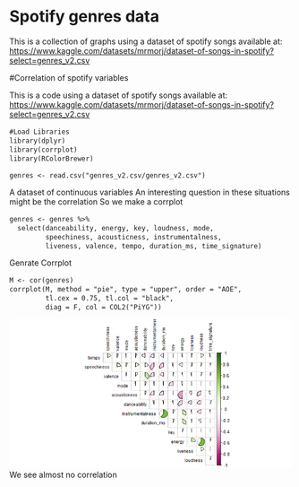 # Spotify genres data

This is a collection of graphs using a dataset of spotify songs available at: 
https://www.kaggle.com/datasets/mrmorj/dataset-of-songs-in-spotify?select=genres_v2.csv


#Correlation of spotify variables

This is a code using a dataset of spotify songs available at: 
https://www.kaggle.com/datasets/mrmorj/dataset-of-songs-in-spotify?select=genres_v2.csv

```{r}
#Load Libraries
library(dplyr)
library(corrplot)
library(RColorBrewer)  
```


```
genres <- read.csv("genres_v2.csv/genres_v2.csv")
```

A dataset of continuous variables
An interesting question in these situations might be the correlation
So we make a corrplot

```
genres <- genres %>%
  select(danceability, energy, key, loudness, mode,
         speechiness, acousticness, instrumentalness,
         liveness, valence, tempo, duration_ms, time_signature)
```
Genrate Corrplot

```
M <- cor(genres)
corrplot(M, method = "pie", type = "upper", order = "AOE",
         tl.cex = 0.75, tl.col = "black",
         diag = F, col = COL2("PiYG"))
```
![](corrplot_spotify.png)
We see almost no correlation


